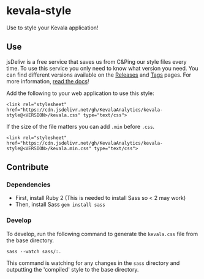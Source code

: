 # kevala-style
Use to style your Kevala application!

## Use
jsDelivr is a free service that saves us from C&Ping our style files every time.
To use this service you only need to know what version you need. You can find different versions available on the [Releases](https://github.com/KevalaAnalytics/kevala-style/releases) and [Tags](https://github.com/KevalaAnalytics/kevala-style/tags) pages. For more information,
[read the docs](https://github.com/jsdelivr/jsdelivr#usage)!

Add the following to your web application to use this style:
```
<link rel="stylesheet" href="https://cdn.jsdelivr.net/gh/KevalaAnalytics/kevala-style@<VERSION>/kevala.css" type="text/css">
```

If the size of the file matters you can add `.min` before `.css`.
```
<link rel="stylesheet" href="https://cdn.jsdelivr.net/gh/KevalaAnalytics/kevala-style@<VERSION>/kevala.min.css" type="text/css">
```

## Contribute

### Dependencies
* First, install Ruby 2 (This is needed to install Sass so < 2 may work)
* Then, install Sass `gem install sass`

### Develop
To develop, run the following command to generate the `kevala.css` file from the
base directory.
```
sass --watch sass/:.
```
This command is watching for any changes in the `sass` directory and outputting
the 'compiled' style to the base directory.

